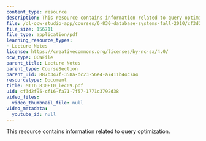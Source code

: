 ```yaml
---
content_type: resource
description: This resource contains information related to query optimization.
file: /ol-ocw-studio-app/courses/6-830-database-systems-fall-2010/cf3d2f95cf16fa717f571771c3792d38_MIT6_830F10_lec09.pdf
file_size: 156711
file_type: application/pdf
learning_resource_types:
- Lecture Notes
license: https://creativecommons.org/licenses/by-nc-sa/4.0/
ocw_type: OCWFile
parent_title: Lecture Notes
parent_type: CourseSection
parent_uid: 887b347f-358a-dc23-56e4-a7411b44c7a4
resourcetype: Document
title: MIT6_830F10_lec09.pdf
uid: cf3d2f95-cf16-fa71-7f57-1771c3792d38
video_files:
  video_thumbnail_file: null
video_metadata:
  youtube_id: null
---
```

This resource contains information related to query optimization.